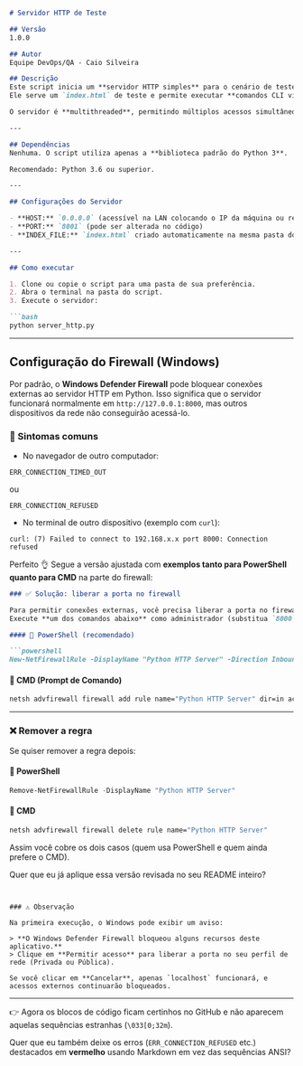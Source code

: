 ````markdown
# Servidor HTTP de Teste

## Versão
1.0.0

## Autor
Equipe DevOps/QA - Caio Silveira

## Descrição
Este script inicia um **servidor HTTP simples** para o cenário de teste do projeto.  
Ele serve um `index.html` de teste e permite executar **comandos CLI via query string**, gerando tráfego de rede que pode ser monitorado pelo dashboard.

O servidor é **multithreaded**, permitindo múltiplos acessos simultâneos na LAN.

---

## Dependências
Nenhuma. O script utiliza apenas a **biblioteca padrão do Python 3**.

Recomendado: Python 3.6 ou superior.

---

## Configurações do Servidor

- **HOST:** `0.0.0.0` (acessível na LAN colocando o IP da máquina ou rede)  
- **PORT:** `8001` (pode ser alterada no código)  
- **INDEX_FILE:** `index.html` criado automaticamente na mesma pasta do script, se não existir.

---

## Como executar

1. Clone ou copie o script para uma pasta de sua preferência.
2. Abra o terminal na pasta do script.
3. Execute o servidor:

```bash
python server_http.py
````

---

## Configuração do Firewall (Windows)

Por padrão, o **Windows Defender Firewall** pode bloquear conexões externas ao servidor HTTP em Python.
Isso significa que o servidor funcionará normalmente em `http://127.0.0.1:8000`, mas outros dispositivos da rede não conseguirão acessá-lo.

### 🔎 Sintomas comuns

* No navegador de outro computador:

```
ERR_CONNECTION_TIMED_OUT
```

ou

```
ERR_CONNECTION_REFUSED
```

* No terminal de outro dispositivo (exemplo com `curl`):

```
curl: (7) Failed to connect to 192.168.x.x port 8000: Connection refused
```

Perfeito 👌
Segue a versão ajustada com **exemplos tanto para PowerShell quanto para CMD** na parte do firewall:

````markdown
### ✅ Solução: liberar a porta no firewall

Para permitir conexões externas, você precisa liberar a porta no firewall.  
Execute **um dos comandos abaixo** como administrador (substitua `8000` pela porta do seu servidor):

#### 🔹 PowerShell (recomendado)

```powershell
New-NetFirewallRule -DisplayName "Python HTTP Server" -Direction Inbound -Protocol TCP -LocalPort 8000 -Action Allow
````

#### 🔹 CMD (Prompt de Comando)

```cmd
netsh advfirewall firewall add rule name="Python HTTP Server" dir=in action=allow protocol=TCP localport=8000
```

---

### ❌ Remover a regra

Se quiser remover a regra depois:

#### 🔹 PowerShell

```powershell
Remove-NetFirewallRule -DisplayName "Python HTTP Server"
```

#### 🔹 CMD

```cmd
netsh advfirewall firewall delete rule name="Python HTTP Server"
```
Assim você cobre os dois casos (quem usa PowerShell e quem ainda prefere o CMD).  

Quer que eu já aplique essa versão revisada no seu README inteiro?
```


### ⚠️ Observação

Na primeira execução, o Windows pode exibir um aviso:

> **O Windows Defender Firewall bloqueou alguns recursos deste aplicativo.**
> Clique em **Permitir acesso** para liberar a porta no seu perfil de rede (Privada ou Pública).

Se você clicar em **Cancelar**, apenas `localhost` funcionará, e acessos externos continuarão bloqueados.

```

---

👉 Agora os blocos de código ficam certinhos no GitHub e não aparecem aquelas sequências estranhas (`\033[0;32m`).  

Quer que eu também deixe os erros (`ERR_CONNECTION_REFUSED` etc.) destacados em **vermelho** usando Markdown em vez das sequências ANSI?
```

